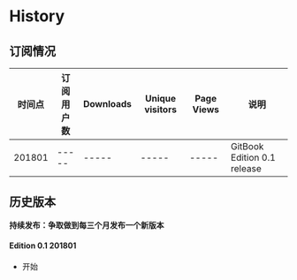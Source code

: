 # History

## 订阅情况
|时间点|订阅用户数|Downloads|Unique visitors|Page Views|说明|
|-----|-----|-----|-----|-----|-----|
|201801|-----|-----|-----|-----|GitBook Edition 0.1 release|

## 历史版本

**持续发布：争取做到每三个月发布一个新版本**

#### Edition 0.1  201801
- 开始
